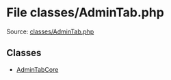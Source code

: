 File classes/AdminTab.php
=========

Source: [classes/AdminTab.php](https://github.com/PrestaShop/PrestaShop/blob/1.5.2.0/classes/AdminTab.php)


Classes
-------

* [AdminTabCore](class.AdminTabCore.md)

